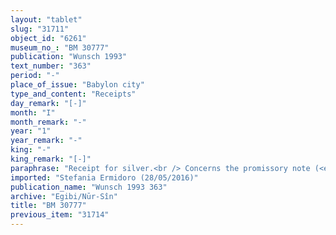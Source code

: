 ```yaml
---
layout: "tablet"
slug: "31711"
object_id: "6261"
museum_no_: "BM 30777"
publication: "Wunsch 1993"
text_number: "363"
period: "-"
place_of_issue: "Babylon city"
type_and_content: "Receipts"
day_remark: "[-]"
month: "I"
month_remark: "-"
year: "1"
year_remark: "-"
king: "-"
king_remark: "[-]"
paraphrase: "Receipt for silver.<br /> Concerns the promissory note (<em>u&rsquo;iltu</em>) pertaining to a debt that <strong>C<sub>1</sub></strong><sub> </sub>and <strong>C<sub>2</sub></strong> owe to <strong>D</strong> and which has been transferred to <strong>A </strong>(possibly as new creditor). In the present document <strong>A</strong> receives 18 &frac12; of silver from this debt from <strong>B</strong>. Names of 2 witnesses and the scribe<br /> &nbsp;<br /> <strong>A </strong>= Iddin-Marduk/Iqī&scaron;āya//Nūr-S&icirc;n; <strong>B </strong>= Lī&scaron;iru; <strong>C<sub>1</sub></strong> = Iddinnunu/Nab&ucirc;-damiq//Arrabi; <strong>C<sub>2</sub></strong> = Kiribtu/Nab&ucirc;-&hellip;-iddin//Mutakkil; <strong>D </strong>= &Scaron;ama&scaron;-&hellip;"
imported: "Stefania Ermidoro (28/05/2016)"
publication_name: "Wunsch 1993 363"
archive: "Egibi/Nūr-Sîn"
title: "BM 30777"
previous_item: "31714"
---
```

